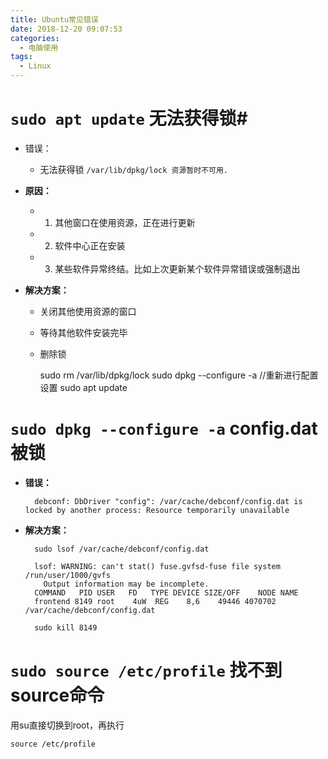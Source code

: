```yaml
---
title: Ubuntu常见错误
date: 2018-12-20 09:07:53
categories:
  - 电脑使用
tags:
  - Linux
---
```

# `sudo apt update` 无法获得锁#

- 错误：
	- 无法获得锁 `/var/lib/dpkg/lock 资源暂时不可用. `

- **原因：**
	- 1. 其他窗口在使用资源，正在进行更新
	- 2. 软件中心正在安装
	- 3. 某些软件异常终结。比如上次更新某个软件异常错误或强制退出

- **解决方案：**
	- 关闭其他使用资源的窗口
	- 等待其他软件安装完毕
	- 删除锁

		sudo rm   /var/lib/dpkg/lock
		sudo dpkg --configure -a //重新进行配置设置 
		sudo apt update

    
# `sudo dpkg --configure -a` config.dat被锁 #

- **错误：**

   		debconf: DbDriver "config": /var/cache/debconf/config.dat is locked by another process: Resource temporarily unavailable
- **解决方案：**

		sudo lsof /var/cache/debconf/config.dat

		lsof: WARNING: can't stat() fuse.gvfsd-fuse file system /run/user/1000/gvfs
	      Output information may be incomplete.
		COMMAND   PID USER   FD   TYPE DEVICE SIZE/OFF    NODE NAME
		frontend 8149 root    4uW  REG    8,6    49446 4070702 /var/cache/debconf/config.dat
	
		sudo kill 8149

# `sudo source /etc/profile` 找不到source命令 #

用su直接切换到root，再执行

	source /etc/profile

